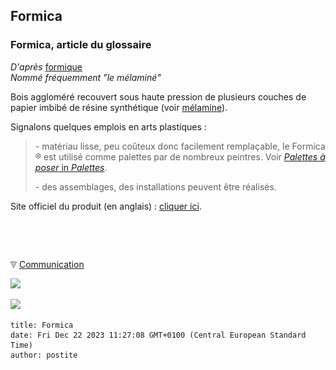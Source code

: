 ## Formica
### Formica, article du glossaire
 _D'après_ [formique](formica.html#formique)  
_Nommé fréquemment "le mélaminé"_

Bois aggloméré recouvert sous haute pression de plusieurs couches de papier imbibé de résine synthétique (voir [mélamine](melamine.html)).

Signalons quelques emplois en arts plastiques :

> \- matériau lisse, peu coûteux donc facilement remplaçable, le Formica ® est utilisé comme palettes par de nombreux peintres. Voir [_Palettes à poser_ in _Palettes_](palettes.html#palettesaposer).
> 
> \- des assemblages, des installations peuvent être réalisés.

Site officiel du produit (en anglais) : [cliquer ici](http://www.formica.co.uk/index.cfm?Fuseaction=display&ContentID=191).



 

 ![](images/transparent122x1.gif)

![](images/flechebas.gif) [Communication](http://www.artrealite.com/annonceurs.htm) 

[![](https://cbonvin.fr/sites/regie.artrealite.com/visuels/campagne1.png)](index-2.html#20131014)

![](https://cbonvin.fr/sites/regie.artrealite.com/visuels/campagne2.png)
```
title: Formica
date: Fri Dec 22 2023 11:27:08 GMT+0100 (Central European Standard Time)
author: postite
```
